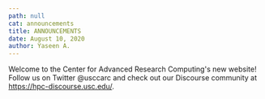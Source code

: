 ```yaml
---
path: null
cat: announcements
title: ANNOUNCEMENTS
date: August 10, 2020
author: Yaseen A.
---
```


Welcome to the Center for Advanced Research Computing's new website! Follow us on Twitter @usccarc and check out our Discourse community at https://hpc-discourse.usc.edu/. 